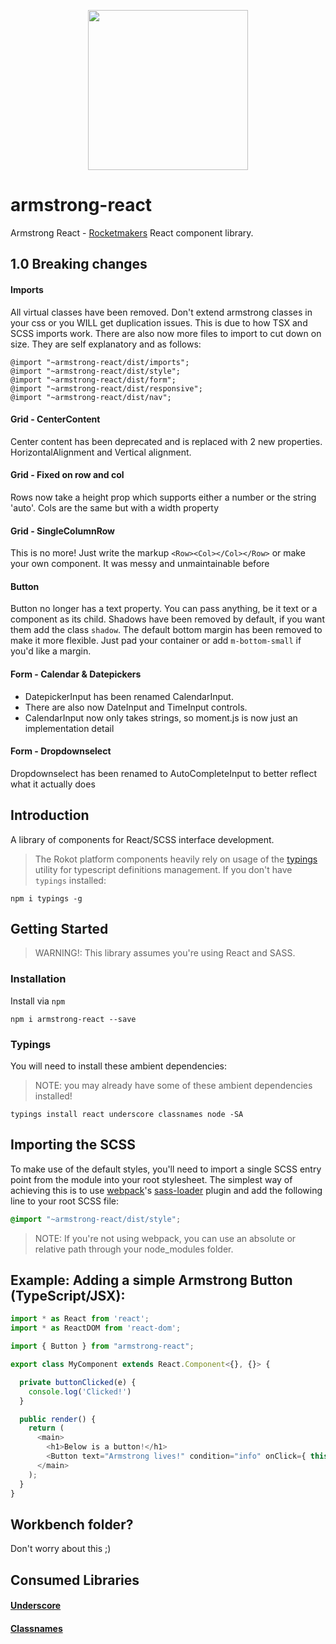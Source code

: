 <p align="center">
<img src="http://armstrongcss.org/assets/logolarge.svg" width="256" height="256" />
</p>

# armstrong-react

Armstrong React - [Rocketmakers](http://www.rocketmakers.com/) React component library.

## 1.0 Breaking changes

#### Imports

All virtual classes have been removed. Don't extend armstrong classes in your css or you WILL get duplication issues. This is due to how TSX and SCSS imports work.
There are also now more files to import to cut down on size. They are self explanatory and as follows:
```
@import "~armstrong-react/dist/imports";
@import "~armstrong-react/dist/style";
@import "~armstrong-react/dist/form";
@import "~armstrong-react/dist/responsive";
@import "~armstrong-react/dist/nav";
```

#### Grid - CenterContent

Center content has been deprecated and is replaced with 2 new properties. HorizontalAlignment and Vertical alignment.

#### Grid - Fixed on row and col

Rows now take a height prop which supports either a number or the string 'auto'. Cols are the same but with a width property

#### Grid - SingleColumnRow

This is no more! Just write the markup `<Row><Col></Col></Row>` or make your own component. It was messy and unmaintainable before

#### Button

Button no longer has a text property. You can pass anything, be it text or a component as its child. Shadows have been removed by default, if you want them add the class `shadow`.
The default bottom margin has been removed to make it more flexible. Just pad your container or add `m-bottom-small` if you'd like a margin.

#### Form - Calendar & Datepickers

 - DatepickerInput has been renamed CalendarInput.
 - There are also now DateInput and TimeInput controls.
 - CalendarInput now only takes strings, so moment.js is now just an implementation detail

#### Form - Dropdownselect

Dropdownselect has been renamed to AutoCompleteInput to better reflect what it actually does

## Introduction

A library of components for React/SCSS interface development.

>The Rokot platform components heavily rely on usage of the [typings](https://github.com/typings/typings) utility for typescript definitions management.
If you don't have `typings` installed:
```
npm i typings -g
```

## Getting Started

>WARNING!: This library assumes you're using React and SASS.

### Installation
Install via `npm`
```
npm i armstrong-react --save
```

### Typings

You will need to install these ambient dependencies:
>NOTE: you may already have some of these ambient dependencies installed!

```
typings install react underscore classnames node -SA
```

## Importing the SCSS

To make use of the default styles, you'll need to import a single SCSS entry point from the module into your root stylesheet. The simplest way of achieving this is to use [webpack](https://webpack.github.io)'s [sass-loader](https://github.com/jtangelder/sass-loader) plugin and add the following line to your root SCSS file:
```scss
@import "~armstrong-react/dist/style";
```
>NOTE: If you're not using webpack, you can use an absolute or relative path through your node_modules folder.

## Example: Adding a simple Armstrong Button (TypeScript/JSX):

```javascript
import * as React from 'react';
import * as ReactDOM from 'react-dom';

import { Button } from "armstrong-react";

export class MyComponent extends React.Component<{}, {}> {

  private buttonClicked(e) {
    console.log('Clicked!')
  }

  public render() {
    return (
      <main>
        <h1>Below is a button!</h1>
        <Button text="Armstrong lives!" condition="info" onClick={ this.buttonClicked } />
      </main>
    );
  }
}
```

## Workbench folder?
Don't worry about this ;)

## Consumed Libraries

#### [Underscore](http://underscorejs.org)
#### [Classnames](https://github.com/JedWatson/classnames)
